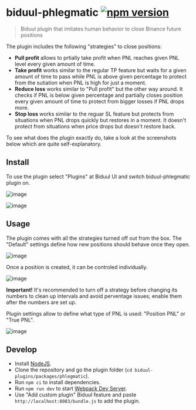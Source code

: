 # biduul-phlegmatic [![npm version](https://badge.fury.io/js/biduul-phlegmatic.svg)](https://badge.fury.io/js/biduul-phlegmatic)

> Biduul plugin that imitates human behavior to close Binance future positions

The plugin includes the following "strategies" to close positions:
- **Pull profit** allows to prtially take profit when PNL reaches given PNL level every given amount of time.
- **Take profit** works similar to the regular TP feature but waits for a given amount of time to pass while PNL is above given percentage to protect from the sutiation when PNL is high for just a moment.
- **Reduce loss** works similar to "Pull profit" but the other way around. It checks if PNL is below given percentage and partially closes position every given amount of time to protect from bigger losses if PNL drops more. 
- **Stop loss** works similar to the reguar SL feature but protects from situations when PNL drops quickly but restores in a moment. It doesn't protect from situations when price drops but doesn't restore back.

To see what does the plugin exactly do, take a look at the screenshots below which are quite self-explanatory.

## Install

To use the plugin select "Plugins" at Biduul UI and switch biduul-phlegmatic plugin on.

![image](https://user-images.githubusercontent.com/1082083/126187942-01e20216-9a70-415b-a590-44f7cbdce8a8.png)

![image](https://user-images.githubusercontent.com/1082083/126346192-9c529c1f-2786-4e18-80be-2412d4a1b4ab.png)

## Usage

The plugin comes with all the strategies turned off out from the box. The "Default" settings define how new positions should behave once they open.

![image](https://user-images.githubusercontent.com/1082083/126350917-045f2e7a-c27e-4a4c-a432-e37a1d08ca22.png)

Once a position is created, it can be controled individually.

![image](https://user-images.githubusercontent.com/1082083/126351059-fdf9b96d-0052-4d33-98f8-d1166b418f9f.png)

**Important!** It's recommended to turn off a strategy before changing its numbers to clean up intervals and avoid perventage issues; enable them after the numbers are set up.

Plugin settings allow to define what type of PNL is used: "Position PNL" or "True PNL".

![image](https://user-images.githubusercontent.com/1082083/126351574-05617fde-d148-4ec7-8690-a22106d1bdd1.png)


## Develop

- Install [NodeJS](https://nodejs.org/en/).
- Clone the repository and go the plugin folder (`cd biduul-plugins/packages/phlegmatic`).
- Run `npm ci` to install dependencies.
- Run `npm run dev` to start [Webpack Dev Server](https://webpack.js.org/configuration/dev-server/).
- Use "Add custom plugin" Biduul feature and paste `http://localhost:8083/bundle.js` to add the plugin.

